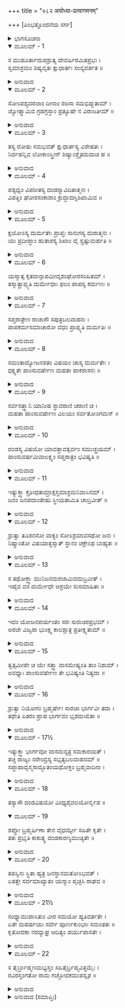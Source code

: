 +++
title = "०८२ अयोध्या-प्रत्यागमनम्"

+++
[ಎಂಭತ್ತೊಂದನೆಯ ಸರ್ಗ]



<details><summary>ಭಾಗಸೂಚನಾ</summary>

ಶುಕ್ರರ ಶಾಪದಿಂದ ಸಪರಿವಾರ ಸಹಿತ ದಂಡ ಮತ್ತು ಅವನ ರಾಜ್ಯದ ವಿನಾಶ
</details>

<details open><summary>ಮೂಲಮ್ - 1</summary>

ಸ ಮುಹೂರ್ತಾದುಪಶ್ರುತ್ಯ ದೇವರ್ಷಿರಮಿತಪ್ರಭಃ ।  
ಸ್ವಮಾಶ್ರಮಂ ಶಿಷ್ಯವೃತಃ ಕ್ಷುಧಾರ್ತಃ ಸಂನ್ಯವರ್ತತ ॥
</details>

<details><summary>ಅನುವಾದ</summary>

ಮುಹೂರ್ತಕಾಲ ಕಳೆದ ಬಳಿಕ ಶಿಷ್ಯನೊಬ್ಬನ ಬಾಯಿಂದ ಅರಜೆಯೊಡನೆ ದಂಡರಾಜನ ಬಲಾತ್ಕಾರದ ಮಾತನ್ನು ಕೇಳಿ, ಅಮಿತ ತೇಜಸ್ವೀ ಮಹರ್ಷಿಗಳು ಹಸಿವಿನಿಂದ ಪೀಡಿತರಾದ ಶುಕ್ರಾಚಾರ್ಯರು ಶಿಷ್ಯರೊಡನೆ ಆಶ್ರಮಕ್ಕೆ ಮರಳಿದರು.॥1॥
</details>

<details open><summary>ಮೂಲಮ್ - 2</summary>

ಸೋಽಪಶ್ಯದರಜಾಂ ದೀನಾಂ ರಜಸಾ ಸಮಭಿಪ್ಲುತಾಮ್ ।  
ಜ್ಯೋತ್ಸ್ನಾಮಿವ ಗ್ರಹಗ್ರಸ್ತಾಂ ಪ್ರತ್ಯೂಷೇ ನ ವಿರಾಜತೀಮ್ ॥
</details>

<details><summary>ಅನುವಾದ</summary>

ಅರಜಾ ದುಃಖಿತೆಯಾಗಿ ಅಳುತ್ತಿರುವಳು, ಆಕೆಯ ಶರೀರಕ್ಕೆ ಧೂಳು ಮೆತ್ತಿಕೊಂಡಿತ್ತು ಹಾಗೂ ಅವಳು ಪ್ರಾತಃಕಾಲದ ಚಂದ್ರನಂತೆ, ರಾಹುಗ್ರಸ್ತ ಚಂದ್ರನ ಶೋಭಾಹೀನ ಬೆಳದಿಂಗಳಿನಂತೆ ಇರುವವಳನ್ನು ನೋಡಿದರು.॥2॥
</details>

<details open><summary>ಮೂಲಮ್ - 3</summary>

ತಸ್ಯ ರೋಷಃ ಸಮಭವತ್ ಕ್ಷುಧಾರ್ತಸ್ಯ ವಿಶೇಷತಃ ।  
ನಿರ್ದಹನ್ನಿವ ಲೋಕಾಂಸ್ತ್ರೀನ್ ಶಿಷ್ಯಾಂಶ್ಚೈತದುವಾಚ ಹ ॥
</details>

<details><summary>ಅನುವಾದ</summary>

ಇದನ್ನು ನೋಡಿ, ವಿಶೇಷವಾಗಿ ಹಸಿವಿನಿಂದ ಪೀಡಿತರಾದ್ದರಿಂದ ಶುಕ್ರಾಚಾರ್ಯರ ಕೋಪ ಹೆಚ್ಚಾಯಿತು. ಮೂರು ಲೋಕಗಳನ್ನು ಸುಟ್ಟುಬಿಡುವರೋ ಎಂಬಂತೆ ಕಾಣುತ್ತಿದ್ದ ಅವರು ಶಿಷ್ಯರಲ್ಲಿ ಹೇಳಿದರು.॥3॥
</details>

<details open><summary>ಮೂಲಮ್ - 4</summary>

ಪಶ್ಯಧ್ವಂ ವಿಪರೀತಸ್ಯ ದಂಡಸ್ಯಾವಿದಿತಾತ್ಮನಃ ।  
ವಿಪತ್ತಿಂ ಘೋರಸಂಕಾಶಾಂ ಕ್ರುದ್ಧಾದಗ್ನಿಶಿಖಾಮಿವ ॥
</details>

<details><summary>ಅನುವಾದ</summary>

ಶಿಷ್ಯರೇ! ಶಾಸ್ತ್ರವಿಧಿಗೆ ವಿಪರೀತವಾಗಿ ಆಚರಿಸುವ ಅಜ್ಞಾನಿ ರಾಜ ದಂಡನಿಗೆ, ಕುಪಿತನಾದ ನನ್ನಿಂದಾಗಿ ಅಗ್ನಿಶಿಖೆಯಂತೆ ಹೇಗೆ ಘೋರ ವಿಪತ್ತು ಉಂಟಾದೀತೋ ನೋಡಿರಿ.॥4॥
</details>

<details open><summary>ಮೂಲಮ್ - 5</summary>

ಕ್ಷಯೋಽಸ್ಯ ದುರ್ಮತೇಃ ಪ್ರಾಪ್ತಃ ಸಾನುಗಸ್ಯ ದುರಾತ್ಮನಃ ।  
ಯಃ ಪ್ರದೀಪ್ತಾಂ ಹುತಾಶಸ್ಯ ಶಿಖಾಂ ವೈ ಸ್ಪ್ರಷ್ಟುಮರ್ಹತಿ ॥
</details>

<details><summary>ಅನುವಾದ</summary>

ಸೇವಕರ ಸಹಿತ ಈ ದುರ್ಬುದ್ಧಿ, ದುರಾತ್ಮಾ ರಾಜನ ವಿನಾಶದ ಸಮಯ ಬಂದಿದೆ. ಅವನು ಉರಿಯುವ ಬೆಂಕಿಯನ್ನು ಅಪ್ಪಿಕೊಳ್ಳಲು ಬಯಸುತ್ತಿದ್ದಾನೆ.॥5॥
</details>

<details open><summary>ಮೂಲಮ್ - 6</summary>

ಯಸ್ಮಾತ್ಸ ಕೃತವಾನ್ಪಾಪಮೀದೃಶಂಘೋರಸಂಹಿತಮ್ ।  
ತಸ್ಮಾತ್ಪ್ರಾಪ್ಸ್ಯತಿ ದುರ್ಮೇಧಾಃ ಫಲಂ ಪಾಪಸ್ಯ ಕರ್ಮಣಃ ॥
</details>

<details><summary>ಅನುವಾದ</summary>

ಆ ದುರ್ಬುದ್ಧಿಯು ಇಂತಹ ಘೋರ ಪಾಪ ಮಾಡಿರುವಾಗ ಅವನಿಗೆ ಈ ಪಾಪದ ಫಲ ಅವಶ್ಯ ದೊರಕುವುದು.॥6॥
</details>

<details open><summary>ಮೂಲಮ್ - 7</summary>

ಸಪ್ತರಾತ್ರೇಣ ರಾಜಾಸೌ ಸಪುತ್ರಬಲವಾಹನಃ ।  
ಪಾಪಕರ್ಮಸಮಾಚಾರೋ ವಧಂ ಪ್ರಾಪ್ಸ್ಯತಿ ದುರ್ಮತಿಃ ॥
</details>

<details><summary>ಅನುವಾದ</summary>

ಪಾಪಕರ್ಮವನ್ನು ಆಚರಿಸಿದ ಆ ದುಷ್ಟಬುದ್ಧಿ ರಾಜನು ಏಳು ರಾತ್ರೆಯೊಳಗೆ ಪುತ್ರ, ಸೈನ್ಯ, ವಾಹನಗಳೊಂದಿಗೆ ನಾಶವಾಗಿ ಹೋಗುವನು.॥7॥
</details>

<details open><summary>ಮೂಲಮ್ - 8</summary>

ಸಮಂತಾದ್ಯೋಜನಶತಂ ವಿಷಯಂ ಚಾಸ್ಯ ದುರ್ಮತೇಃ ।  
ಧಕ್ಷ್ಯತೇ ಪಾಂಸುವರ್ಷೇಣ ಮಹತಾ ಪಾಕಶಾಸನಃ ॥
</details>

<details><summary>ಅನುವಾದ</summary>

ದುರ್ಮತಿಯ ಈ ರಾಜನ ರಾಜ್ಯವನ್ನು ಎಲ್ಲ ಕಡೆಯಿಂದ ನೂರು ಯೋಜನ ಉದ್ದವಾದ ರಾಜ್ಯದ ಮೇಲೆ ಇಂದ್ರನು ಭಾರೀ ಧೂಳನ್ನು ಮಳೆಯಾಗಿ ಸುರಿಸಿ ನಾಶಮಾಡುವನು.॥8॥
</details>

<details open><summary>ಮೂಲಮ್ - 9</summary>

ಸರ್ವಸತ್ತ್ವಾನಿ ಯಾನೀಹ ಸ್ಥಾವರಾಣಿ ಚರಾಣಿ ಚ ।  
ಮಹತಾ ಪಾಂಸುವರ್ಷೇಣ ವಿಲಯಂ ಸರ್ವತೋಽಗಮನ್ ॥
</details>

<details><summary>ಅನುವಾದ</summary>

ಎಲ್ಲ ಪ್ರಕಾರದ ಸ್ಥಾವರ ಜಂಗಮ ಜೀವಿಗಳು ವಾಸಿಸುವಲ್ಲಿ ಈ ಭಾರೀ ಧೂಳಿನ ಮಳೆಯಿಂದಾಗಿ ಎಲ್ಲೆಡೆ ವಿಲೀನವಾಗುವವು.॥9॥
</details>

<details open><summary>ಮೂಲಮ್ - 10</summary>

ದಂಡಸ್ಯ ವಿಷಯೋ ಯಾವತ್ತಾವತ್ಸರ್ವಂ ಸಮುಚ್ಛ್ರಯಮ್ ।  
ಪಾಂಸುವರ್ಷಮಿವಾಲಕ್ಷ್ಯಂ ಸಪ್ತರಾತ್ರಂ ಭವಿಷ್ಯತಿ ॥
</details>

<details><summary>ಅನುವಾದ</summary>

ದಂಡನ ರಾಜ್ಯವಿರುವತನಿಕ ಅಲ್ಲಿಯ ಸಮಸ್ತ ಚರಾಚರ ಪ್ರಾಣಿಗಳು ಏಳು ರಾತ್ರಿಗಳವರೆಗೆ ಕೇವಲ ಧೂಳಿನ ಮಳೆಯಿಂದಾಗಿ ಅದೃಶ್ಯವಾಗಿ ಹೋಗುವುದು.॥10॥
</details>

<details open><summary>ಮೂಲಮ್ - 11</summary>

ಇತ್ಯುಕ್ತ್ವಾ ಕ್ರೋಧತಾಮ್ರಾಕ್ಷಸ್ತಮಾಶ್ರಮನಿವಾಸಿನಮ್ ।  
ಜನಂ ಜನಪದಾಂತೇಷು ಸ್ಥೀಯತಾಮಿತಿ ಚಾಬ್ರವೀತ್ ॥
</details>

<details><summary>ಅನುವಾದ</summary>

ಹೀಗೆ ಹೇಳಿ ಕ್ರೋಧ ತಾಮ್ರಾಕ್ಷರಾದ ಶುಕ್ರರು ಆ ಆಶ್ರಮದಲ್ಲಿ ವಾಸಿಸುವ ಜನರಲ್ಲಿ  - ದಂಡನ ರಾಜ್ಯದ ಸೀಮೆಯ ಹೊರಗಿನ ದೇಶದಲ್ಲಿ ಹೋಗಿ ವಾಸಿಸಿರಿ ಎಂದು ಹೇಳಿದರು.॥11॥
</details>

<details open><summary>ಮೂಲಮ್ - 12</summary>

ಶ್ರುತ್ವಾ ತೂಶನಸೋ ವಾಕ್ಯಂ ಸೋಽಶ್ರಮಾವಸಥೋ ಜನಃ ।  
ನಿಷ್ಕ್ರಾಂತೋ ವಿಷಯಾತ್ತಸ್ಮಾತ್ ಸ್ಥಾನಂ ಚಕ್ರೇಽಥ ಬಾಹ್ಯತಃ ॥
</details>

<details><summary>ಅನುವಾದ</summary>

ಶುಕ್ರಾಚಾರ್ಯರ ಮಾತನ್ನು ಕೇಳಿ ಆಶ್ರಮವಾಸಿಗಳು ಆ ರಾಜ್ಯದಿಂದ ಹೊರಟು, ಸೀಮೆಯ ಹೊರಗಿನ ರಾಜ್ಯದಲ್ಲಿ ವಾಸಿಸತೊಡಗಿದರು.॥12॥
</details>

<details open><summary>ಮೂಲಮ್ - 13</summary>

ಸ ತಥೋಕ್ತ್ವಾ ಮುನಿಜನಮರಜಾಮಿದಮಬ್ರವೀತ್ ।  
ಇಹೈವ ವಸ ದುರ್ಮೇಧೇ ಆಶ್ರಯೇ ಸುಸಮಾಹಿತಾ ॥
</details>

<details><summary>ಅನುವಾದ</summary>

ಆಶ್ರಮವಾಸಿಗಳಲ್ಲಿ ಹೀಗೆ ಹೇಳಿ ಶುಕ್ರಚಾರ್ಯರು ಅರಜೆಯಲ್ಲಿ - ಎಲೈ ಬುದ್ಧಿಗೆಟ್ಟವಳೇ! ನೀನು ಇಲ್ಲೇ ಇದೇ ಆಶ್ರಮದಲ್ಲಿ ಮನಸ್ಸನ್ನು ಪರಮಾತ್ಮನ ಧ್ಯಾನದಲ್ಲಿ ಏಕಾಗ್ರಗೊಳಿಸಿ ಇರು.॥13॥
</details>

<details open><summary>ಮೂಲಮ್ - 14</summary>

ಇದಂ ಯೋಜನಪರ್ಯಂತಂ ಸರಃ ಸುರುಚಿರಪ್ರಭಮ್ ।  
ಅರಜೇ ವಿಜ್ವರಾ ಭುಂಕ್ಷ್ವ ಕಾಲಶ್ಚಾತ್ರ ಪ್ರತೀಕ್ಷ್ಯತಾಮ್ ॥
</details>

<details><summary>ಅನುವಾದ</summary>

ಅರಜೆ! ಒಂದು ಯೋಜನ ಹರಡಿದ ಈ ಸುಂದರ ಸರೋವರವನ್ನು ನಿಶ್ಚಿಂತಳಾಗಿ ಉಪಯೋಗಿಸಿ, ಹಣ್ಣು-ಹಂಪಲುಗಳನ್ನು ತಿನ್ನುತ್ತಾ, ತನ್ನ ಅಪರಾಧದ ನಿವೃತ್ತಿಗಾಗಿ ಕಾಲವನ್ನು ಪ್ರತೀಕ್ಷೆ ಮಾಡುತ್ತಾ ಇರು.॥1.॥
</details>

<details open><summary>ಮೂಲಮ್ - 15</summary>

ತ್ವತ್ಸಮೀಪೇ ಚ ಯೇ ಸತ್ತ್ವಾ ವಾಸಮೇಷ್ಯಂತಿ ತಾಂ ನಿಶಾಮ್ ।  
ಅವಧ್ಯಾಃ ಪಾಂಸುವರ್ಷೇಣ ತೇ ಭವಿಷ್ಯಂತಿ ನಿತ್ಯದಾ ॥
</details>

<details><summary>ಅನುವಾದ</summary>

ಯಾವ ಜೀವಿಗಳು ನಿನ್ನ ಬಳಿಯಲ್ಲಿ ಇರುವವೋ ಅವು ಎಂದೂ ಧೂಳಿನ ಮಳೆಯಿಂದ ಸಾಯಲಾರರು. ಸದಾ ನಿನ್ನ ಸಂಗಡ ಇರುವವು.॥15॥
</details>

<details open><summary>ಮೂಲಮ್ - 16</summary>

ಶ್ರುತ್ವಾ ನಿಯೋಗಂ ಬ್ರಹ್ಮರ್ಷೇಃ ಸಾರಜಾ ಭಾರ್ಗವೀ ತದಾ ।  
ತಥೇತಿ ಪಿತರಂ ಪ್ರಾಹ ಭಾರ್ಗವಂ ಭೃಶದುಃಖಿತಾ ॥
</details>

<details><summary>ಅನುವಾದ</summary>

ಬ್ರಹ್ಮರ್ಷಿಯ ಈ ಆದೇಶವನ್ನು ಕೇಳಿ ಆ ಭೃಗುಕನ್ಯೆ ಅರಜೆಯು ಅತ್ಯಂತ ದುಃಖಿತಳಾಗಿದ್ದರೂ, ತನ್ನ ತಂದೆ ಭಾರ್ಗವರಲ್ಲಿ ಹಾಗೆಯೇ ಆಗಲೆಂದು ಹೇಳಿದಳು.॥16॥
</details>

<details open><summary>ಮೂಲಮ್ - 17½</summary>

ಇತ್ಯುಕ್ತ್ವಾ ಭಾರ್ಗವೋ ವಾಸಮನ್ಯತ್ರ ಸಮಕಾರಯತ್ ।  
ತಚ್ಚ ರಾಜ್ಯಂ ನರೇಂದ್ರಸ್ಯ ಸಭೃತ್ಯಬಲವಾಹನಮ್ ॥  
ಸಪ್ತಾಹಾದ್ಭಸ್ಮಸಾದ್ಭೂತಂಯಥೋಕ್ತಂ ಬ್ರಹ್ಮವಾದಿನಾ ।
</details>

<details><summary>ಅನುವಾದ</summary>

ಹೀಗೆ ಹೇಳಿ ಶುಕ್ರಾಚಾರ್ಯರು ಬೇರೆ ರಾಜ್ಯಕ್ಕೆ ಹೋಗಿ ವಾಸಿಸಿದರು. ಆ ಬ್ರಹ್ಮವಾದೀಯ ಮಾತಿನಂತೆ ದಂಡಕರಾಜನ ರಾಜ್ಯ, ಸೇವಕ, ಸೈನ್ಯ, ವಾಹನಾದಿಗಳ ಸಹಿತ ಏಳು ದಿನಗಳಲ್ಲಿ ಭಸ್ಮದಂತೆ ಆಯಿತು.॥17½॥
</details>

<details open><summary>ಮೂಲಮ್ - 18</summary>

ತಸ್ಯಾಸೌ ದಂಡವಿಷಯೋ ವಿಂಧ್ಯಶೈವಲಯೋರ್ನೃಪ ॥
</details>

<details open><summary>ಮೂಲಮ್ - 19</summary>

ಶಪ್ತೋ ಬ್ರಹ್ಮರ್ಷಿಣಾ ತೇನ ವೈಧರ್ಮ್ಯೇ ಸಹಿತೇ ಕೃತೇ ।  
ತತಃ ಪ್ರಭೃತಿ ಕಾಕುತ್ಸ್ಥ ದಂಡಕಾರಣ್ಯಮುಚ್ಯತೇ ॥
</details>

<details><summary>ಅನುವಾದ</summary>

ನರೇಶ್ವರನೇ! ವಿಂಧ್ಯ ಮತ್ತು ಶೇವಲಗಿರಿಯ ಮಧ್ಯಭಾಗದಲ್ಲಿ ದಂಡಕನ ರಾಜ್ಯವಿತ್ತು. ಕಾಕುತ್ಸ್ಥನೇ! ಧರ್ಮಯುಗ ಕೃತಯುಗದಲ್ಲಿ ಧರ್ಮವಿರುದ್ಧ ಆಚರಣ ಮಾಡಿದಾಗ ಆ ಬ್ರಹ್ಮರ್ಷಿಯು ರಾಜ ಮತ್ತು ಅವನ ದೇಶಕ್ಕೆ ಶಾಪವನ್ನು ಕೊಟ್ಟರು. ಅಂದಿನಿಂದ ಆ ಭೂಭಾಗವು ದಂಡಕಾರಣ್ಯ ಎಂದು ಹೇಳಲ್ಪಟ್ಟಿತು.॥18-19॥
</details>

<details open><summary>ಮೂಲಮ್ - 20</summary>

ತಪಸ್ವಿನಃ ಸ್ಥಿತಾ ಹ್ಯತ್ರ ಜನಸ್ಥಾನಮತೋಽಭವತ್ ।  
ಏತತ್ತೇ ಸರ್ವಮಾಖ್ಯಾತಂ ಯನ್ಮಾಂ ಪೃಚ್ಛಸಿ ರಾಘವ ॥
</details>

<details><summary>ಅನುವಾದ</summary>

ಈ ಸ್ಥಾನದಲ್ಲಿ ತಪಸ್ವಿಗಳು ಬಂದು ನೆಲೆಸಿದರು; ಇದಕ್ಕಾಗಿ ಇದರ ಹೆಸರು ಜನಸ್ಥಾನವೆಂದಾಯಿತು. ರಘುನಂದನ! ನೀನು ಕೇಳಿದ ವಿಷಯವಾಗಿ ಎಲ್ಲವನ್ನು ನಾನು ತಿಳಿಸಿದ್ದೇನೆ.॥20॥
</details>

<details open><summary>ಮೂಲಮ್ - 21½</summary>

ಸಂಧ್ಯಾಮುಪಾಸಿತುಂ ವೀರ ಸಮಯೋ ಹ್ಯತಿವರ್ತತೇ ।  
ಏತೇ ಮಹರ್ಷಯಃ ಸರ್ವೇ ಪೂರ್ಣಕುಂಭಾಃ ಸಮಂತತಃ ॥  
ಕೃತೋದಕಾ ನರವ್ಯಾಘ್ರ ಆದಿತ್ಯಂ ಪರ್ಯುಪಾಸತೇ ।
</details>

<details><summary>ಅನುವಾದ</summary>

ವೀರನೇ! ಈಗ ಸಂಧ್ಯೋಪಾಸನೆಯ ಸಮಯ ಮೀರಿ ಹೋಗುತ್ತಿದೆ. ಪುರುಷಸಿಂಹ! ಎಲ್ಲ ಕಡೆ ಮಹರ್ಷಿಗಳೆಲ್ಲ ಸ್ನಾನ ಮಾಡಿದ ಬಳಿಕ ತುಂಬಿದ ಕುಂಭಗಳನ್ನು ಎತ್ತಿಕೊಂಡು ಸೂರ್ಯನ ಉಪಾಸನೆ ಮಾಡುತ್ತಿದ್ದಾರೆ.॥21½॥
</details>

<details open><summary>ಮೂಲಮ್ - 22</summary>

ಸ ತೈರ್ಬ್ರಾಹ್ಮಣಮಭ್ಯಸ್ತಂ ಸಹಿತೈರ್ಬ್ರಹ್ಮವಿತ್ತಮೈಃ ।  
ರವಿರಸ್ತಂಗತೋ ರಾಮ ಗಚ್ಛೋದಕಮುಪಸ್ಪೃಶ ॥
</details>

<details><summary>ಅನುವಾದ</summary>

ಶ್ರೀರಾಮಾ ! ಶ್ರೇಷ್ಠರಾದ ಬ್ರಹ್ಮವಿದರು ಒಟ್ಟಿಗೆ ಕುಳಿತು ಪಠಿಸುತ್ತಿರುವ ಬ್ರಾಹ್ಮಣ ಮಂತ್ರಗಳನ್ನು ಕೇಳುತ್ತಾ ಸೂರ್ಯನು ಅಸ್ತಂಗತನಾಗುತ್ತಿದ್ದಾನೆ. ನೀನೂ ಹೋಗು, ಆಚಮನ ಸಂಧ್ಯಾದಿಗಳನ್ನು ಮಾಡು.॥22॥
</details>

<details><summary>ಅನುವಾದ (ಸಮಾಪ್ತಿಃ)</summary>

ಶ್ರೀವಾಲ್ಮೀಕಿ ವಿರಚಿತ ಆರ್ಷರಾಮಾಯಣ ಆದಿಕಾವ್ಯದ ಉತ್ತರ ಕಾಂಡದಲ್ಲಿ ಎಂಭತ್ತೊಂದನೆಯ ಸರ್ಗ ಪೂರ್ಣವಾಯಿತು. ॥81॥
</details>
